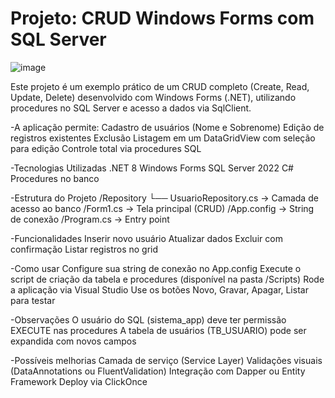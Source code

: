 # Projeto: CRUD Windows Forms com SQL Server

![image](https://github.com/user-attachments/assets/3467f96d-bafc-43f5-b2bf-abcd21ccd116)

Este projeto é um exemplo prático de um CRUD completo (Create, Read, Update, Delete) desenvolvido com Windows Forms (.NET), utilizando procedures no SQL Server e acesso a dados via SqlClient.

-A aplicação permite:
Cadastro de usuários (Nome e Sobrenome)
Edição de registros existentes
Exclusão
Listagem em um DataGridView com seleção para edição
Controle total via procedures SQL

-Tecnologias Utilizadas
.NET 8 Windows Forms
SQL Server 2022
C#
Procedures no banco

-Estrutura do Projeto
/Repository
  └── UsuarioRepository.cs    → Camada de acesso ao banco
/Form1.cs                     → Tela principal (CRUD)
/App.config                   → String de conexão
/Program.cs                   → Entry point

-Funcionalidades
Inserir novo usuário
Atualizar dados
Excluir com confirmação
Listar registros no grid

-Como usar
Configure sua string de conexão no App.config
Execute o script de criação da tabela e procedures (disponível na pasta /Scripts)
Rode a aplicação via Visual Studio
Use os botões Novo, Gravar, Apagar, Listar para testar

-Observações
O usuário do SQL (sistema_app) deve ter permissão EXECUTE nas procedures
A tabela de usuários (TB_USUARIO) pode ser expandida com novos campos

-Possíveis melhorias
Camada de serviço (Service Layer)
Validações visuais (DataAnnotations ou FluentValidation)
Integração com Dapper ou Entity Framework
Deploy via ClickOnce
